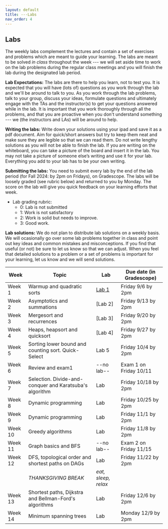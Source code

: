 ```yaml
---
layout: default 
title: ---Labs 
nav_order: 4
---
```


## Labs 

The weekly labs complement the lectures and contain a set of exercises and problems which are meant to guide your learning. The labs are meant to be solved _in class_ throughout the week ---  we will set aside time to work on the lab problems during the regular class meetings and you will finish the lab during the designated lab period.  

**Lab Expectations:** The labs are there to help you learn, not to test you.  It is expected that you will have (lots of) questions as you work through the lab and we'll be around to talk to you.  As you work through the lab problems, talk  to your group,  discuss your ideas, formulate questions and ultimately engage with the TAs and the instructor(s) to get your questions answered while in the lab. It is important that you work thoroughly through all the problems, and that you are proactive when you don't understand something ---  we (the instructors and LAs) will be around to help. 

**Writing the labs:** Write down your solutions using your ipad and save it as a pdf document.  Aim for quick/short answers but try to keep them neat and make sure they are legible so that we can read them.  Do not write lengthy solutions as you will not be able to finish the lab. If you are writing on the whiteboard, you can take a picture of the board and insert it in the lab. You may not take a picture of someone else’s writing and use it for your lab. Everything you add to your lab has to be your own writing.

**Submitting the labs:**   You need to submit every lab by the end of the lab period (for Fall 2024: by 2pm on Fridays), on Gradescope. The labs will be loosely graded (see rubric below) and returned to you by Monday. The score on the lab will give you quick feedback on your learning efforts that week. 

   * Lab grading rubric:
      * 0: Lab is not submitted
      * 1: Work is not satisfactory 
      * 2: Work is solid but needs to improve. 
      * 3: Good work. 

**Lab solutions:** We do not plan to distribute lab solutions on a weekly basis. We will ocasionally go over some lab problems together in class and point out key ideas and common mistakes and misconceptions. If you find that useful (or not) be sure to let us know so that we can adjust. When you feel that detailed solutions to a problem or a set of problems is important for your learning, let us know and we will send solutions. 




| Week | Topic | Lab |  Due date (in Gradescope)| 
|-----|----------------|-----|-----------------| 
| Week 1| Warmup and quadratic sorts| [Lab 1](docs/lab-week1.pdf) | Friday 9/6 by 2pm  | 
| Week 2 | Asymptotics and summations | [Lab 2]  | Friday 9/13 by 2pm  | 
| Week 3 | Mergesort and recurrences| [Lab 3] | Friday 9/20 by 2pm  | 
| Week 4 | Heaps, heapsort and quicksort| [Lab 4] | Friday 9/27 by 2pm  | 
| Week 5 | Sorting lower bound and counting sort. Quick-Select | Lab 5 | Friday 10/4 by 2pm  | 
| Week 6 | Review and exam1  | --no lab--  |  Exam 1 on Friday 10/11 | 
| Week 7 | Selection. Divide-and-conquer and Karatsuba's algorithm| Lab | Friday 10/18 by 2pm  | 
| Week 8 | Dynamic programming| Lab | Friday 10/25 by 2pm  | 
| Week 9 | Dynamic programming| Lab | Friday 11/1 by 2pm  | 
| Week 10 | Greedy algorithms|  Lab | Friday 11/8 by 2pm  | 
| Week 11 | Graph basics and BFS| --no lab--  |  Exam 2  on Friday 11/15| 
| Week 12 | DFS, topological order and shortest paths on DAGs| Lab | Friday 11/22 by 2pm  | 
| | _THANKSGIVING BREAK_ | _eat, sleep, relax_| |
| Week 13 | Shortest paths, Dijkstra and Bellman-Ford's algorithms | Lab | Friday 12/6 by 2pm  | 
| Week 14  | Minimum spanning trees |  Lab | Monday 12/9 by 2pm  | 


   
